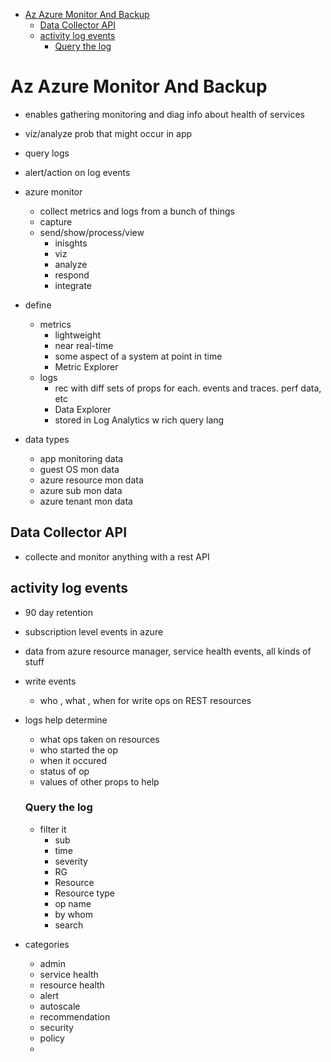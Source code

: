 - [Az Azure Monitor And Backup](#az-azure-monitor-and-backup)
  - [Data Collector API](#data-collector-api)
  - [activity log events](#activity-log-events)
    - [Query the log](#query-the-log)
# Az Azure Monitor And Backup

* enables gathering monitoring and diag info about health of services
* viz/analyze prob that might occur in app
* query logs
* alert/action on log events

* azure monitor
  * collect metrics and logs from a bunch of things
  * capture
  * send/show/process/view
    * inisghts
    * viz
    * analyze
    * respond
    * integrate

* define
  * metrics
    * lightweight
    * near real-time 
    * some aspect of a system at point in time
    * Metric Explorer
  * logs
    * rec with diff sets of props for each. events and traces. perf data, etc
    * Data Explorer
    * stored in Log Analytics w rich query lang

* data types
  * app monitoring data
  * guest OS mon data
  * azure resource mon data
  * azure sub mon data
  * azure tenant mon data

## Data Collector API
* collecte and monitor anything with a rest API

## activity log events
* 90 day retention
* subscription level events in azure
* data from azure resource manager, service health events, all kinds of stuff
* write events
  * who , what , when for write ops on REST resources
* logs help determine
  * what ops taken on resources 
  * who started the op
  * when it occured
  * status of op
  * values of other props to help
  
  ### Query the log
  * filter it 
    * sub
    * time
    * severity
    * RG
    * Resource
    * Resource type
    * op name
    * by whom
    * search
* categories
  * admin
  * service health
  * resource health
  * alert
  * autoscale
  * recommendation
  * security
  * policy
  * 